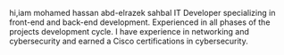 hi,iam mohamed hassan abd-elrazek sahbal 
IT Developer specializing in front-end and back-end development.
Experienced in all phases of the projects development cycle.
I have experience in networking and cybersecurity and earned a Cisco certifications in cybersecurity.
